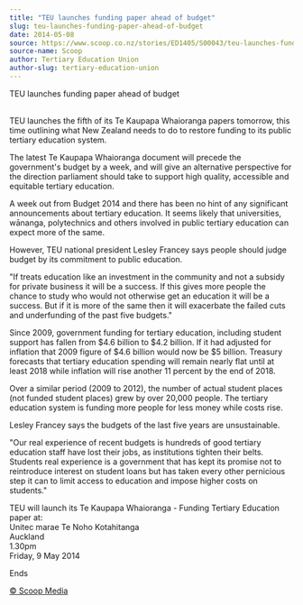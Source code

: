 ```yaml
---
title: "TEU launches funding paper ahead of budget"
slug: teu-launches-funding-paper-ahead-of-budget
date: 2014-05-08
source: https://www.scoop.co.nz/stories/ED1405/S00043/teu-launches-funding-paper-ahead-of-budget.htm
source-name: Scoop
author: Tertiary Education Union
author-slug: tertiary-education-union
---
```


<p>TEU launches funding paper ahead of budget</p>

<p><br>TEU
launches the fifth of its Te Kaupapa Whaioranga papers
tomorrow, this time outlining what New Zealand needs to do
to restore funding to its public tertiary education
system.</p>

<p>The latest Te Kaupapa Whaioranga document will
precede the government's budget by a week, and will give an
alternative perspective for the direction parliament should
take to support high quality, accessible and equitable
tertiary education.</p>

<p>A week out from Budget 2014 and there
has been no hint of any significant announcements about
tertiary education. It seems likely that universities,
wānanga, polytechnics and others involved in public
tertiary education can expect more of the same.</p>

<p>However,
TEU national president Lesley Francey says people should
judge budget by its commitment to public education.</p>

<p>"If
treats education like an investment in the community and not
a subsidy for private business it will be a success. If this
gives more people the chance to study who would not
otherwise get an education it will be a success. But if it
is more of the same then it will exacerbate the failed cuts
and underfunding of the past five budgets."</p>

<p>Since 2009,
government funding for tertiary education, including student
support has fallen from $4.6 billion to $4.2 billion. If it
had adjusted for inflation that 2009 figure of $4.6 billion
would now be $5 billion. Treasury forecasts that tertiary
education spending will remain nearly flat until at least
2018 while inflation will rise another 11 percent by the end
of 2018.
</p>

<p>Over a similar period (2009 to 2012), the number
of actual student places (not funded student places) grew by
over 20,000 people. The tertiary education system is funding
more people for less money while costs rise.</p>

<p>Lesley
Francey says the budgets of the last five years are
unsustainable.</p>

<p>"Our real experience of recent budgets is
hundreds of good tertiary education staff have lost their
jobs, as institutions tighten their belts. Students real
experience is a government that has kept its promise not to
reintroduce interest on student loans but has taken every
other pernicious step it can to limit access to education
and impose higher costs on students."</p>

<p>TEU will launch its
Te Kaupapa Whaioranga - Funding Tertiary Education paper
at:<br>Unitec marae Te Noho
Kotahitanga<br>Auckland<br>1.30pm<br>Friday, 9 May
2014</p>

<p>Ends
</p>

<p>
<a href="http://www.scoop.co.nz/about/terms.html" target="_blank"><span>© Scoop Media</span></a>
         </p>